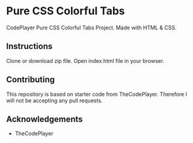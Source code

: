 # Pure CSS Colorful Tabs
CodePlayer Pure CSS Colorful Tabs Project. Made with HTML &amp; CSS.

## Instructions
Clone or download zip file. Open index.html file in your browser.

## Contributing
This repository is based on starter code from TheCodePlayer. Therefore I will not be accepting any pull requests.

## Acknowledgements
* TheCodePlayer
